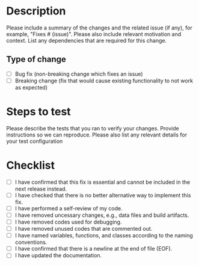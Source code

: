 # Description

Please include a summary of the changes and the related issue (if any), for example, "Fixes # (issue)".
Please also include relevant motivation and context.
List any dependencies that are required for this change.

## Type of change

- [ ] Bug fix (non-breaking change which fixes an issue)
- [ ] Breaking change (fix that would cause existing functionality to not work as expected)

# Steps to test

Please describe the tests that you ran to verify your changes.
Provide instructions so we can reproduce.
Please also list any relevant details for your test configuration

# Checklist

- [ ] I have confirmed that this fix is essential and cannot be included in the next release instead.
- [ ] I have checked that there is no better alternative way to implement this fix. 
- [ ] I have performed a self-review of my code.
- [ ] I have removed uncessary changes, e.g., data files and build artifacts.
- [ ] I have removed codes used for debugging.
- [ ] I have removed unused codes that are commented out.
- [ ] I have named variables, functions, and classes according to the naming conventions.
- [ ] I have confirmed that there is a newline at the end of file (EOF).
- [ ] I have updated the documentation.

